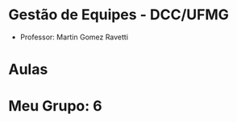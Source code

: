 # Gestão de Equipes - DCC/UFMG

- Professor: Martin Gomez Ravetti

# Aulas

# Meu Grupo: 6

<!--

JOAO GABRIEL DE OLIVEIRA BICALHO
HENRIQUE CHEIK FREIRE CABRAL
FELIPE CADAR CHAMONE
JOAO VITOR TAVARES DE ALMEIDA TRINDADE
GABRIEL ALVES EVANGELISTA
GUSTAVO LELIS VERGARA
THIAGO MORAIS ARAUJO 

-->